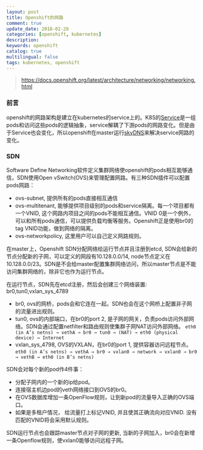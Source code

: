 ```yaml
---
layout: post
title: Openshift的网路
comment: true
update_date: 2018-02-28
categories: [openshift, kubernetes]
description: 
keywords: openshift
catalog: true
multilingual: false
tags: kubernetes, openshift
---
```


> https://docs.openshift.org/latest/architecture/networking/networking.html

### 前言
openshift的网路架构是建立在kubernetes的service上的。K8S的[Service](https://kubernetes.io/docs/concepts/services-networking/service/)是一组pods和访问这些pods的逻辑抽象，service解耦了下游pods的网路变化。但是由于Service也会变化，所以openshift在master运行[skyDNS](https://github.com/skynetservices/skydns)来解决service网路的变化。

### SDN
Software Define Networking软件定义集群网络使openshift的pods相互能够通信，SDN使用Open vSwitch(OVS)来管理配置网路。有三种SDN插件可以配置pods网路：
- ovs-subnet, 提供所有的pods直接相互通信
- ovs-multitenant, 能够提供项目级别的pods和service隔离。每一个项目都有一个VNID, 这个网路内项目之间的pods不能相互通信。VNID 0是一个例外，可以和所有pods通信，可以提供负载均衡等服务。Openshift正是使用br0的tag VNID功能，做到网络的隔离。
- ovs-networkpolicy, 这里用户可以自己定义网路规则。

在master上，Openshift SDN分配网络给运行节点并且注册到etcd, SDN会给新的节点分配新的子网，可以定义的网段有10.128.0.0/14, node节点定义在10.128.0.0/23。SDN是不会给master配置集群网络访问，所以master节点是不能访问集群网络的，除非它也作为运行节点。

在运行节点，SDN先在etcd注册，然后会创建三个网络装置: br0,tun0,vxlan_sys_4789
- br0, ovs的网桥，pods会和它连在一起。SDN也会在这个网桥上配置非子网的流量进出规则。
- tun0, ovs的内部端口，在br0的port 2, 是子网的网关，负责pods访问外部网络。SDN会通过配置netfilter和路由规则使集群子网NAT访问外部网络。
  `eth0 (in A’s netns) → vethA → br0 → tun0 → (NAT) → eth0 (physical device) → Internet`
- vxlan_sys_4798, OVS的VXLAN，在br0的port 1, 提供容器访问远程节点。
  `eth0 (in A’s netns) → vethA → br0 → vxlan0 → network → vxlan0 → br0 → vethB → eth0 (in B’s netns)`
  
SDN会对每个新的pod作4件事：
- 分配子网内的一个新的ip给pod。
- 连接宿主机边pod的veth网络接口到OVS的br0。
- 在OVS数据库增加一条OpenFlow规则，让到新pod的流量导入正确的OVS端口。
- 如果是多租户情况， 给流量打上标记VNID, 并且使其正确流向对应VNID. 没有匹配的VNID将会采用默认规则。

SDN运行节点也会跟踪master节点对子网的更新, 当新的子网加入，br0会在新增一条Openflow规则，使vxlan0能够访问远程子网。